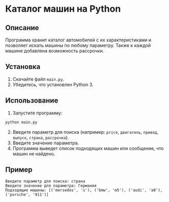 # Каталог машин на Python

## Описание
Программа хранит каталог автомобилей с их характеристиками и позволяет искать машины по любому параметру. Также к каждой машине добавлена возможность рассрочки.

## Установка
1. Скачайте файл `main.py`.
2. Убедитесь, что установлен Python 3.

## Использование
1. Запустите программу:
```bash
python main.py
```
2. Введите параметр для поиска (например: `price`, `двигатель`, `привод`, `выпуск`, `страна`, `рассрочка`).
3. Введите значение параметра.
4. Программа выведет список подходящих машин или сообщение, что машин не найдено.

## Пример
```
Введите параметр для поиска: страна
Введите значение для параметра: Германия
Подходящие машины: [('mersedes', 's'), ('bmw', 'm5'), ('audi', 'a8'), ('porsche', '911')]
```
